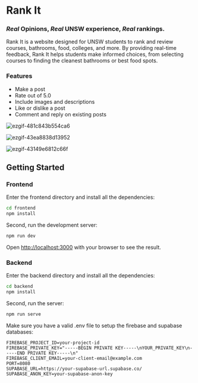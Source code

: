 # Rank It
### *Real* Opinions, *Real* UNSW experience, *Real* rankings.

Rank It is a website designed for UNSW students to rank and review courses, bathrooms, food, colleges, and more. By providing real-time feedback, Rank It helps students make informed choices, from selecting courses to finding the cleanest bathrooms or best food spots.

### Features
- Make a post
- Rate out of 5.0
- Include images and descriptions
- Like or dislike a post 
- Comment and reply on existing posts
  
![ezgif-481c843b554ca6](https://github.com/user-attachments/assets/0e7a8b9c-6ef9-443d-9d73-5a3a28a4029d)

![ezgif-43ea8838d13952](https://github.com/user-attachments/assets/db856ac4-655f-4e9e-844a-df5b6c8fabbb)

![ezgif-43149e6812c66f](https://github.com/user-attachments/assets/5e993701-5aa4-4410-9aae-fa3c71b74cb7)

## Getting Started

### Frontend

Enter the frontend directory and install all the dependencies:
```bash
cd frontend
npm install
```

Second, run the development server:

```bash
npm run dev
```

Open [http://localhost:3000](http://localhost:3000) with your browser to see the result.

### Backend

Enter the backend directory and install all the dependencies:

```bash
cd backend
npm install
```
Second, run the server:

```bash
npm run serve
```

Make sure you have a valid .env file to setup the firebase and supabase databases:
```
FIREBASE_PROJECT_ID=your-project-id
FIREBASE_PRIVATE_KEY="-----BEGIN PRIVATE KEY-----\nYOUR_PRIVATE_KEY\n-----END PRIVATE KEY-----\n"
FIREBASE_CLIENT_EMAIL=your-client-email@example.com
PORT=8080
SUPABASE_URL=https://your-supabase-url.supabase.co/
SUPABASE_ANON_KEY=your-supabase-anon-key
```
